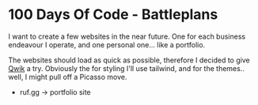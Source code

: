 # 100 Days Of Code - Battleplans

I want to create a few websites in the near future. One for each business endeavour I operate, and one personal one... like a portfolio.

The websites should load as quick as possible, therefore I decided to give [Qwik](https://qwik.builder.io/) a try.
Obviously the for styling I'll use tailwind, and for the themes.. well, I might pull off a Picasso move.

- ruf.gg -> portfolio site

